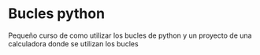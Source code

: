 # Bucles python
 Pequeño curso de como utilizar los bucles de python y un proyecto de una calculadora donde se utilizan los bucles

